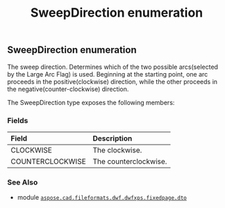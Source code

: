 ﻿---
title: SweepDirection enumeration
second_title: Aspose.CAD for Python via .NET API References
description: 
type: docs
weight: 340
url: /python-net/aspose.cad.fileformats.dwf.dwfxps.fixedpage.dto/sweepdirection/
is_root: false
---

## SweepDirection enumeration

The sweep direction.
Determines which of the two possible arcs(selected by the Large Arc Flag) is used.
Beginning at the starting point, one arc proceeds in the positive(clockwise) direction,
while the other proceeds in the negative(counter-clockwise) direction.



The SweepDirection type exposes the following members:

### Fields
| Field | Description |
| :- | :- |
| CLOCKWISE | The clockwise. |
| COUNTERCLOCKWISE | The counterclockwise. |



### See Also
* module [`aspose.cad.fileformats.dwf.dwfxps.fixedpage.dto`](..)
